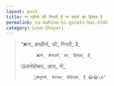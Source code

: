 ```yaml
---
layout: post
title: ना महीनो की गिनती है ना सालो का हिसाब है
permalink: na-mahino-ki-ginati-hai.html
category: Love-Shayari
---
```

> "❌ना_ #महीनो_ की_ गिनती_ है_ 
> 
>           ❌ना_ #सालो_ का_ हिसाब_ है_ 
> 		 
> 😘#मोहोब्बत_ आज_ भी_ 
> 
> 	       👩#तुमसे_ बेपनाह_ बेहिसाब_ है﻿_😂😂\n"